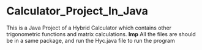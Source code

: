 # Calculator_Project_In_Java
This is a Java Project of a Hybrid Calculator which contains other trigonometric functions and matrix calculations.
**Imp**
All the files are should be in a same package, and run the Hyc.java file to run the program
